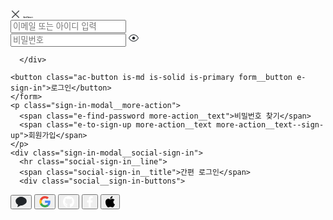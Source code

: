 <article class="sign-in-modal">
    <span class="e-close header__close-button">
      <svg width="16px" xmlns="http://www.w3.org/2000/svg" height="12" viewBox="0 0 12 12"><path fill="#3E4042" fill-rule="evenodd" d="M.203.203c.27-.27.708-.27.979 0L6 5.02 10.818.203c.27-.27.709-.27.98 0 .27.27.27.708 0 .979L6.978 6l4.818 4.818c.27.27.27.709 0 .98-.27.27-.709.27-.979 0L6 6.978l-4.818 4.818c-.27.27-.709.27-.98 0-.27-.27-.27-.709 0-.979L5.022 6 .203 1.182c-.27-.27-.27-.709 0-.98z" clip-rule="evenodd"></path></svg>
    </span>
    <span class="header__logo">
      <svg width="16" id="icon_brand_logo" class="brand_logo" xmlns="http://www.w3.org/2000/svg" viewBox="0 0 433 90"><path class="A" d="M79.1 31.6c-2-4.6-4.7-8.7-8.1-12.2-3.5-3.5-7.5-6.3-12.1-8.3S49.3 8 43.9 8c-5.2 0-10.2.9-14.9 2.9s-8.8 4.7-12.4 8.1c-3.6 3.5-6.4 7.5-8.4 12.1A37.14 37.14 0 0 0 5.1 46c0 5.2.9 10.2 2.9 14.9s4.7 8.8 8.2 12.4 7.6 6.4 12.2 8.4c4.7 2 9.6 3.1 14.9 3.1l38.3.3.3-38.5c.1-5.3-.9-10.3-2.8-15zM74 77.4l-30.7-.3c-4.2 0-8.2-.9-11.9-2.5s-7-3.9-9.8-6.7A32.99 32.99 0 0 1 15 58c-1.6-3.8-2.3-7.7-2.3-11.9 0-4.3.9-8.3 2.5-12s3.9-6.9 6.7-9.7c2.9-2.8 6.2-4.9 9.9-6.5 3.8-1.6 7.7-2.3 11.9-2.3 4.3 0 8.3.9 12 2.5s6.9 3.8 9.7 6.7c2.8 2.8 4.9 6.1 6.5 9.8s2.3 7.7 2.3 12L74 77.4z"></path><path class="A" d="M76.9 83.7c-.9 0-1.8-.3-2.5-1L27.6 35.1c-1.4-1.4-1.3-3.6 0-4.9 1.4-1.4 3.6-1.3 4.9 0l46.8 47.6c1.4 1.4 1.3 3.6 0 4.9-.6.7-1.5 1-2.4 1z"></path><path class="A" d="M43.1 47.3c-.4 0-.8-.1-1.2-.2-1.8-.7-2.8-2.7-2.1-4.5l6.3-17.3c.7-1.8 2.7-2.8 4.5-2.1s2.8 2.7 2.1 4.5L46.4 45c-.5 1.4-1.9 2.3-3.3 2.3zm12.2 16.2H33.5C31.6 63.5 30 62 30 60c0-1.9 1.6-3.5 3.5-3.5h21.8c1.9 0 3.5 1.6 3.5 3.5 0 2-1.5 3.5-3.5 3.5zm44.1-32.4V85H88.8V31.1h10.6zm5.6 16.5c1.4-3.2 3.3-6.1 5.8-8.5 2.4-2.4 5.3-4.4 8.6-5.8s6.8-2.1 10.4-2.1c3.8 0 7.3.7 10.5 2.1s6.1 3.3 8.6 5.8c2.5 2.4 4.4 5.3 5.8 8.5s2.1 6.7 2.1 10.5v27h-10.7v-27c0-2.2-.4-4.3-1.3-6.3-.8-2-2-3.7-3.5-5.2s-3.2-2.6-5.2-3.5c-2-.8-4.1-1.3-6.4-1.3-2.2 0-4.3.4-6.3 1.3-2 .8-3.7 2-5.2 3.5s-2.6 3.2-3.5 5.2c-.8 2-1.3 4.1-1.3 6.3v27h-10.7v-27c.2-3.7.9-7.2 2.3-10.5zm76.1-26.2c-2 .8-3.7 2-5.2 3.5s-2.6 3.2-3.5 5.2c-.8 2-1.3 4.1-1.3 6.3v5.5h21.6v10.7h-21.6V85h-10.7V36.4c0-3.8.7-7.3 2.1-10.5s3.3-6.1 5.8-8.5 5.4-4.4 8.6-5.8c3.3-1.4 6.8-2.1 10.4-2.1h5.3v10.7h-5.3c-2.1 0-4.2.4-6.2 1.2zm43.2-11.9V85h-10.7V9.5h10.7zM270.5 66l7.6 7.6-3.7 3.7c-2.6 2.6-5.5 4.5-8.8 5.9s-6.7 2-10.3 2-7-.7-10.3-2c-3.3-1.4-6.2-3.3-8.8-5.9s-4.6-5.6-5.9-8.9-1.9-6.7-1.9-10.1.6-6.8 1.9-10.1 3.2-6.2 5.9-8.9c2.6-2.6 5.6-4.6 8.9-5.9s6.7-2 10.1-2 6.8.7 10.1 2 6.3 3.3 8.9 5.9l3.7 3.7L248 72.9c3 1.5 6.3 2 9.7 1.5s6.4-2.1 8.9-4.6l3.9-3.8zm-26.8-19.3c-3.2 3.2-4.8 7-4.8 11.5 0 2.5.6 4.8 1.7 7.1l10.6-10.6 6.4-6.3 4.7-4.7c-3-1.5-6.3-2-9.7-1.6-3.3.5-6.3 2.1-8.9 4.6zm64.8-15.6c3.8 0 7.3.7 10.5 2.1s6.1 3.3 8.5 5.8a27.88 27.88 0 0 1 5.8 8.5c1.4 3.2 2.1 6.7 2.1 10.5v27h-26.9c-3.7 0-7.2-.7-10.4-2.1-3.3-1.4-6.2-3.3-8.6-5.8-2.5-2.5-4.4-5.4-5.8-8.6-1.4-3.3-2.1-6.8-2.1-10.4 0-3.8.7-7.3 2.1-10.5s3.3-6.1 5.8-8.5 5.4-4.4 8.6-5.8c3.3-1.5 6.8-2.2 10.4-2.2zm16.2 43.2V58c0-2.2-.4-4.3-1.3-6.3-.8-2-2-3.7-3.5-5.2s-3.2-2.6-5.2-3.5c-2-.8-4.1-1.3-6.3-1.3s-4.4.4-6.4 1.3c-2 .8-3.7 2-5.2 3.5s-2.6 3.2-3.5 5.2c-.8 2-1.3 4.1-1.3 6.3s.4 4.4 1.3 6.4c.8 2 2 3.7 3.5 5.2s3.2 2.6 5.2 3.5c2 .8 4.1 1.3 6.4 1.3h16.3zm46.2-43.2v10.7h-5.4c-2.2 0-4.3.4-6.3 1.3-2 .8-3.7 2-5.2 3.5s-2.6 3.2-3.5 5.2c-.8 2-1.3 4.1-1.3 6.3v27h-10.8V58c0-3.8.7-7.3 2.1-10.5s3.3-6.1 5.8-8.5 5.4-4.4 8.6-5.8c3.3-1.4 6.8-2.1 10.4-2.1h5.6zm5.3 16.5c1.4-3.2 3.3-6.1 5.8-8.5 2.4-2.4 5.3-4.4 8.6-5.8s6.8-2.1 10.4-2.1c3.8 0 7.3.7 10.5 2.1s6.1 3.3 8.6 5.8c2.5 2.4 4.4 5.3 5.8 8.5s2.1 6.7 2.1 10.5v27h-10.7v-27c0-2.2-.4-4.3-1.3-6.3-.8-2-2-3.7-3.5-5.2s-3.2-2.6-5.2-3.5c-2-.8-4.1-1.3-6.4-1.3-2.2 0-4.3.4-6.3 1.3-2 .8-3.7 2-5.2 3.5s-2.6 3.2-3.5 5.2c-.8 2-1.3 4.1-1.3 6.3v27h-10.7v-27c.2-3.7.9-7.2 2.3-10.5z"></path><title>인프런 브랜드 로고</title></svg>
    </span>
    <form class="sign-in-modal__form">
      <div class="form__input-block">
        <input placeholder="이메일 또는 아이디 입력" data-kv="email" class="form__input form__input--email ac-input--large"> 
        
<div class="ac-input-with-item--large password-input form__input ">
  
  <input class="e-sign-in-input" value="" data-kv="password" type="password" id="" placeholder="비밀번호">
  <span class="e-toggle-password form__toggle-password form__toggle-password--hidden"><svg xmlns="http://www.w3.org/2000/svg" width="16" height="16" viewBox="0 0 16 16"><path fill="#212529" d="M10.333 8c0 1.289-1.044 2.333-2.333 2.333C6.71 10.333 5.667 9.29 5.667 8 5.667 6.711 6.71 5.667 8 5.667c1.289 0 2.333 1.044 2.333 2.333z"></path><path fill="#212529" fill-rule="evenodd" d="M8 2.333c-2.288 0-4.083 1.023-5.37 2.16C1.348 5.63.544 6.902.22 7.469.03 7.8.03 8.2.22 8.533c.323.566 1.127 1.838 2.41 2.973 1.287 1.138 3.082 2.16 5.37 2.16 2.288 0 4.083-1.022 5.37-2.16 1.283-1.135 2.087-2.407 2.41-2.973.19-.333.19-.733 0-1.065-.323-.567-1.127-1.839-2.41-2.974-1.287-1.138-3.082-2.16-5.37-2.16zm-6.912 5.63c.295-.516 1.035-1.685 2.205-2.72C4.461 4.21 6.03 3.333 8 3.333c1.97 0 3.54.877 4.707 1.91 1.17 1.035 1.91 2.204 2.205 2.72.008.015.01.028.01.037 0 .01-.002.022-.01.037-.295.516-1.035 1.685-2.205 2.72-1.168 1.033-2.737 1.91-4.707 1.91-1.97 0-3.54-.877-4.707-1.91-1.17-1.035-1.91-2.204-2.205-2.72-.008-.015-.01-.028-.01-.037 0-.01.002-.022.01-.037z" clip-rule="evenodd"></path></svg></span>
</div>

      </div>
      
    <button class="ac-button is-md is-solid is-primary form__button e-sign-in">로그인</button>
    </form>
    <p class="sign-in-modal__more-action">
      <span class="e-find-password more-action__text">비밀번호 찾기</span>
      <span class="e-to-sign-up more-action__text more-action__text--sign-up">회원가입</span>
    </p>
    <div class="sign-in-modal__social-sign-in">
      <hr class="social-sign-in__line">
      <span class="social-sign-in__title">간편 로그인</span>
      <div class="social__sign-in-buttons">
        
  <button class="social__button social__button--Kakao e-o-auth" data-provider="Kakao" data-link="https://kauth.kakao.com/oauth/authorize?response_type=code&amp;client_id=0de1184063abadc9cef9dbf417c567a5&amp;redirect_uri=https%3A%2F%2Fwww.inflearn.com%2Fauth%2Fkakao&amp;scope=profile%2Caccount_email%2Cbirthday%2Cbirthyear%2Cphone_number%2Cage_range%2Cgender&amp;state=%7B%22prev_url%22%3A%22https%3A%2F%2Fwww.inflearn.com%2Fcourse%2F%25EC%258A%25A4%25ED%2594%2584%25EB%25A7%2581-%25ED%2595%25B5%25EC%258B%25AC-%25EC%259B%2590%25EB%25A6%25AC-%25EA%25B3%25A0%25EA%25B8%2589%25ED%258E%25B8%23curriculum%22%7D">
    <svg width="18px" xmlns="http://www.w3.org/2000/svg" height="17" viewBox="0 0 18 17"><g transform="translate(0.000000,17.000000) scale(0.100000,-0.100000)" stroke="none"><path fill="#212529" d="M38 154 c-15 -8 -30 -25 -34 -38 -6 -26 10 -66 27 -66 7 0 9 -10 5 -26 -7 -25 -6 -25 16 -10 12 9 31 16 41 16 29 0 75 28 82 50 10 31 -3 59 -35 75 -36 19 -67 18 -102 -1z"></path></g></svg>
  </button>
        
  <button class="social__button social__button--Google e-o-auth" data-provider="Google" data-link="https://accounts.google.com/o/oauth2/v2/auth?access_type=offline&amp;prompt=consent&amp;scope=https%3A%2F%2Fwww.googleapis.com%2Fauth%2Fuserinfo.email%20https%3A%2F%2Fwww.googleapis.com%2Fauth%2Fuserinfo.profile&amp;response_type=code&amp;client_id=887875630717-ror9t8ig4obhvokdij07eoochpqbu5kf.apps.googleusercontent.com&amp;redirect_uri=https%3A%2F%2Fwww.inflearn.com%2Fauth%2Fgoogle&amp;state=%7B%22prev_url%22%3A%22https%3A%2F%2Fwww.inflearn.com%2Fcourse%2F%25EC%258A%25A4%25ED%2594%2584%25EB%25A7%2581-%25ED%2595%25B5%25EC%258B%25AC-%25EC%259B%2590%25EB%25A6%25AC-%25EA%25B3%25A0%25EA%25B8%2589%25ED%258E%25B8%23curriculum%22%7D">
    <svg xmlns="http://www.w3.org/2000/svg" width="18" height="18" fill="none" viewBox="0 0 18 18"><path fill="#4285F4" d="M17.785 9.169c0-.738-.06-1.276-.189-1.834h-8.42v3.328h4.942c-.1.828-.638 2.073-1.834 2.91l-.016.112 2.662 2.063.185.018c1.694-1.565 2.67-3.867 2.67-6.597z"></path><path fill="#34A853" d="M9.175 17.938c2.422 0 4.455-.797 5.94-2.172l-2.83-2.193c-.758.528-1.774.897-3.11.897-2.372 0-4.385-1.564-5.102-3.727l-.105.01-2.769 2.142-.036.1c1.475 2.93 4.504 4.943 8.012 4.943z"></path><path fill="#FBBC05" d="M4.073 10.743c-.19-.558-.3-1.156-.3-1.774 0-.618.11-1.216.29-1.774l-.005-.119L1.254 4.9l-.091.044C.555 6.159.206 7.524.206 8.969c0 1.445.349 2.81.957 4.026l2.91-2.252z"></path><path fill="#EB4335" d="M9.175 3.468c1.684 0 2.82.728 3.468 1.335l2.531-2.471C13.62.887 11.598 0 9.175 0 5.667 0 2.638 2.013 1.163 4.943l2.9 2.252c.727-2.162 2.74-3.727 5.112-3.727z"></path></svg>
  </button>
        
  <button class="social__button social__button--Github e-o-auth" data-provider="Github" data-link="https://github.com/login/oauth/authorize?response_type=code&amp;client_id=5fd8e44b142806d9cbea&amp;redirect_uri=https%3A%2F%2Fwww.inflearn.com%2Fauth%2Fgithub&amp;scope=user%3Aemail&amp;state=%7B%22prev_url%22%3A%22https%3A%2F%2Fwww.inflearn.com%2Fcourse%2F%25EC%258A%25A4%25ED%2594%2584%25EB%25A7%2581-%25ED%2595%25B5%25EC%258B%25AC-%25EC%259B%2590%25EB%25A6%25AC-%25EA%25B3%25A0%25EA%25B8%2589%25ED%258E%25B8%23curriculum%22%7D">
    <svg xmlns="http://www.w3.org/2000/svg" width="18" height="18" fill="none" viewBox="0 0 18 18"><path fill="#fff" fill-rule="evenodd" d="M6.02 14.494c0 .074-.083.134-.188.134-.12.01-.203-.049-.203-.134 0-.075.083-.134.188-.134.11-.012.204.048.204.134zm-1.128-.168c-.025.074.047.16.156.182.094.038.203 0 .225-.074.022-.074-.047-.16-.156-.193-.094-.027-.2.01-.225.085zm1.604-.063c-.105.026-.178.097-.167.182.01.075.105.123.214.097.105-.026.178-.097.167-.171-.01-.071-.109-.12-.214-.108zM8.884 0C3.85 0 0 3.92 0 9.082c0 4.127 2.533 7.66 6.151 8.903.465.085.628-.209.628-.45 0-.231-.01-1.504-.01-2.286 0 0-2.541.558-3.075-1.109 0 0-.413-1.083-1.009-1.362 0 0-.83-.585.059-.574 0 0 .903.075 1.4.96.795 1.438 2.127 1.024 2.646.779.083-.596.32-1.009.58-1.255-2.028-.23-4.075-.532-4.075-4.112 0-1.024.276-1.538.857-2.193-.095-.242-.403-1.24.094-2.527.758-.242 2.504 1.005 2.504 1.005.726-.208 1.506-.316 2.279-.316.773 0 1.553.108 2.28.316 0 0 1.745-1.25 2.503-1.005.497 1.292.189 2.285.095 2.527.58.66.936 1.173.936 2.193 0 3.591-2.138 3.878-4.166 4.112.334.294.617.853.617 1.727 0 1.255-.011 2.807-.011 3.112 0 .242.167.536.628.45C15.54 16.742 18 13.21 18 9.082 18 3.919 13.917 0 8.884 0zM3.527 12.837c-.047.037-.036.123.026.194.058.06.141.085.189.037.047-.037.036-.123-.026-.194-.058-.06-.141-.085-.189-.037zm-.392-.301c-.025.048.011.108.084.145.058.037.13.026.156-.026.025-.048-.01-.108-.083-.145-.073-.023-.131-.011-.157.026zm1.176 1.325c-.058.048-.036.16.047.23.084.086.19.097.236.038.048-.049.026-.16-.047-.231-.08-.086-.189-.097-.236-.037zm-.413-.547c-.058.037-.058.134 0 .22.058.085.156.122.203.085.058-.049.058-.145 0-.23-.051-.086-.145-.124-.203-.075z" clip-rule="evenodd"></path></svg>
  </button>
        
  <button class="social__button social__button--Facebook e-o-auth" data-provider="Facebook" data-link="https://facebook.com/dialog/oauth?response_type=code&amp;client_id=1101702136522636&amp;redirect_uri=https%3A%2F%2Fwww.inflearn.com%2Fauth%2Ffacebook&amp;scope=email&amp;state=%7B%22prev_url%22%3A%22https%3A%2F%2Fwww.inflearn.com%2Fcourse%2F%25EC%258A%25A4%25ED%2594%2584%25EB%25A7%2581-%25ED%2595%25B5%25EC%258B%25AC-%25EC%259B%2590%25EB%25A6%25AC-%25EA%25B3%25A0%25EA%25B8%2589%25ED%258E%25B8%23curriculum%22%7D">
    <svg xmlns="http://www.w3.org/2000/svg" width="10" height="18" fill="none" viewBox="0 0 10 18"><path fill="#fff" fill-rule="evenodd" d="M8.91 10.125l.467-3.258H6.459V4.753c0-.89.407-1.76 1.714-1.76H9.5V.22S8.296 0 7.145 0C4.742 0 3.171 1.56 3.171 4.385v2.482H.5v3.258h2.671V18H6.46v-7.875H8.91z" clip-rule="evenodd"></path></svg>
  </button>
        
  <button class="social__button social__button--Apple e-o-auth" data-provider="Apple" data-link="https://appleid.apple.com/auth/authorize?client_id=com.inflab.inflearn.web&amp;redirect_uri=https://www.inflearn.com/auth/apple&amp;response_type=code id_token&amp;scope=email%20name&amp;response_mode=form_post&amp;state=%7B%22prev_url%22%3A%22https%3A%2F%2Fwww.inflearn.com%2Fcourse%2F%25EC%258A%25A4%25ED%2594%2584%25EB%25A7%2581-%25ED%2595%25B5%25EC%258B%25AC-%25EC%259B%2590%25EB%25A6%25AC-%25EA%25B3%25A0%25EA%25B8%2589%25ED%258E%25B8%23curriculum%22%7D">
    <svg xmlns="http://www.w3.org/2000/svg" width="15" height="18" fill="none" viewBox="0 0 15 18"><path fill="#000" fill-rule="evenodd" d="M12.541 9.512c-.008-1.475.654-2.588 1.993-3.408-.75-1.08-1.881-1.676-3.376-1.792-1.414-.113-2.96.832-3.526.832-.598 0-1.97-.792-3.045-.792C2.363 4.388 0 6.14 0 9.705c0 1.053.191 2.14.574 3.263.51 1.475 2.351 5.091 4.272 5.031 1.004-.024 1.714-.72 3.02-.72 1.268 0 1.925.72 3.045.72 1.937-.028 3.603-3.315 4.089-4.794-2.598-1.234-2.459-3.617-2.459-3.693zm-2.255-6.599c1.088-1.302.988-2.487.956-2.913-.96.056-2.072.659-2.706 1.402-.697.796-1.108 1.78-1.02 2.89 1.04.08 1.989-.458 2.77-1.379z" clip-rule="evenodd"></path></svg>
  </button>
      </div>
    </div>
  </article>